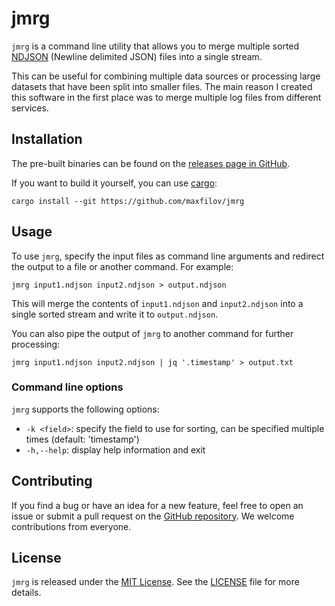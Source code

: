 # jmrg

`jmrg` is a command line utility that allows you to merge multiple sorted [NDJSON](http://ndjson.org/)
(Newline delimited JSON) files into a single stream.

This can be useful for combining multiple data
sources or processing large datasets that have been split into smaller files.
The main reason I created this software in the first place was to merge multiple log files from different services.

## Installation

The pre-built binaries can be found on the [releases page in GitHub](https://github.com/maxfilov/jmrg/releases).


If you want to build it yourself, you can use [cargo](https://github.com/rust-lang/cargo):
```shell
cargo install --git https://github.com/maxfilov/jmrg
```

## Usage

To use `jmrg`, specify the input files as command line arguments and redirect
the output to a file or another command. For example:
```shell
jmrg input1.ndjson input2.ndjson > output.ndjson
```
This will merge the contents of `input1.ndjson` and `input2.ndjson` into a single sorted stream and write it to `output.ndjson`.

You can also pipe the output of `jmrg` to another command for further processing:
```shell
jmrg input1.ndjson input2.ndjson | jq '.timestamp' > output.txt
```

### Command line options

`jmrg` supports the following options:

- `-k <field>`: specify the field to use for sorting, can be specified multiple times (default: 'timestamp')
- `-h,--help`: display help information and exit

## Contributing

If you find a bug or have an idea for a new feature, feel free to open an issue or submit a pull request on the
[GitHub repository](https://github.com/maxfilov/jmrg). We welcome contributions from everyone.

## License

`jmrg` is released under the [MIT License](https://opensource.org/licenses/MIT).
See the [LICENSE](./LICENSE) file for more details.
